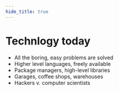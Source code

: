 ```yaml
---
hide_title: true
---
```


# Technlogy **today**

* All the boring, easy problems are solved
* Higher level languages, freely available
* Package managers, high-level libraries
* Garages, coffee shops, warehouses
* Hackers v. computer scientists
